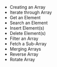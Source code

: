 - Creating an Array
- Iterate through Array
- Get an Element
- Search an Element
- Insert Element(s)
- Delete Element(s)
- Filter an Array
- Fetch a Sub-Array
- Merging Arrays
- Reverse Array
- Rotate Array